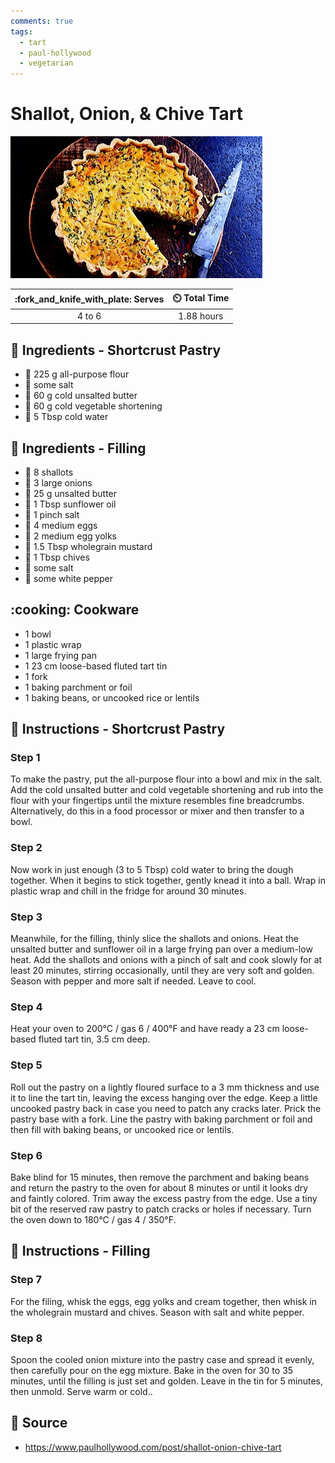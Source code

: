 ```yaml
---
comments: true
tags:
  - tart
  - paul-hollywood
  - vegetarian
---
```

# Shallot, Onion, & Chive Tart

![Shallot Onion and Chive Tart](../assets/images/shallot-onion-and-chive-tart.jpg)

| :fork_and_knife_with_plate: Serves | :timer_clock: Total Time |
|:----------------------------------:|:-----------------------: |
| 4 to 6 | 1.88 hours |

## :salt: Ingredients - Shortcrust Pastry

- :ear_of_rice: 225 g all-purpose flour
- :salt: some salt
- :butter: 60 g cold unsalted butter
- :carrot: 60 g cold vegetable shortening
- :ice_cube: 5 Tbsp cold water

## :salt: Ingredients - Filling

- :onion: 8 shallots
- :onion: 3 large onions
- :butter: 25 g unsalted butter
- :sunflower: 1 Tbsp sunflower oil
- :salt: 1 pinch salt
- :egg: 4 medium eggs
- :egg: 2 medium egg yolks
- :hotdog: 1.5 Tbsp wholegrain mustard
- :seedling: 1 Tbsp chives
- :salt: some salt
- :salt: some white pepper

## :cooking: Cookware

- 1 bowl
- 1 plastic wrap
- 1 large frying pan
- 1 23 cm loose-based fluted tart tin
- 1 fork
- 1 baking parchment or foil
- 1 baking beans, or uncooked rice or lentils

## :pencil: Instructions - Shortcrust Pastry

### Step 1

To make the pastry, put the all-purpose flour into a bowl and mix in the salt. Add the cold unsalted butter and cold
vegetable shortening and rub into the flour with your fingertips until the mixture resembles fine breadcrumbs.
Alternatively, do this in a food processor or mixer and then transfer to a bowl.

### Step 2

Now work in just enough (3 to 5 Tbsp) cold water to bring the dough together. When it begins to stick together, gently
knead it into a ball. Wrap in plastic wrap and chill in the fridge for around 30 minutes.

### Step 3

Meanwhile, for the filling, thinly slice the shallots and onions. Heat the unsalted butter and sunflower oil in a large
frying pan over a medium-low heat. Add the shallots and onions with a pinch of salt and cook slowly for at least 20
minutes, stirring occasionally, until they are very soft and golden. Season with pepper and more salt if needed. Leave
to cool.

### Step 4

Heat your oven to 200°C / gas 6 / 400°F and have ready a 23 cm loose-based fluted tart tin, 3.5 cm deep.

### Step 5

Roll out the pastry on a lightly floured surface to a 3 mm thickness and use it to line the tart tin, leaving the excess
hanging over the edge. Keep a little uncooked pastry back in case you need to patch any cracks later. Prick the pastry
base with a fork. Line the pastry with baking parchment or foil and then fill with baking beans, or uncooked rice or
lentils.

### Step 6

Bake blind for 15 minutes, then remove the parchment and baking beans and return the pastry to the oven for about 8
minutes or until it looks dry and faintly colored. Trim away the excess pastry from the edge. Use a tiny bit of the
reserved raw pastry to patch cracks or holes if necessary. Turn the oven down to 180°C / gas 4 / 350°F.

## :pencil: Instructions - Filling

### Step 7

For the filing, whisk the eggs, egg yolks and cream together, then whisk in the wholegrain mustard and chives. Season
with salt and white pepper.

### Step 8

Spoon the cooled onion mixture into the pastry case and spread it evenly, then carefully pour on the egg mixture. Bake
in the oven for 30 to 35 minutes, until the filling is just set and golden. Leave in the tin for 5 minutes, then unmold.
Serve warm or cold..

## :link: Source

- <https://www.paulhollywood.com/post/shallot-onion-chive-tart>
